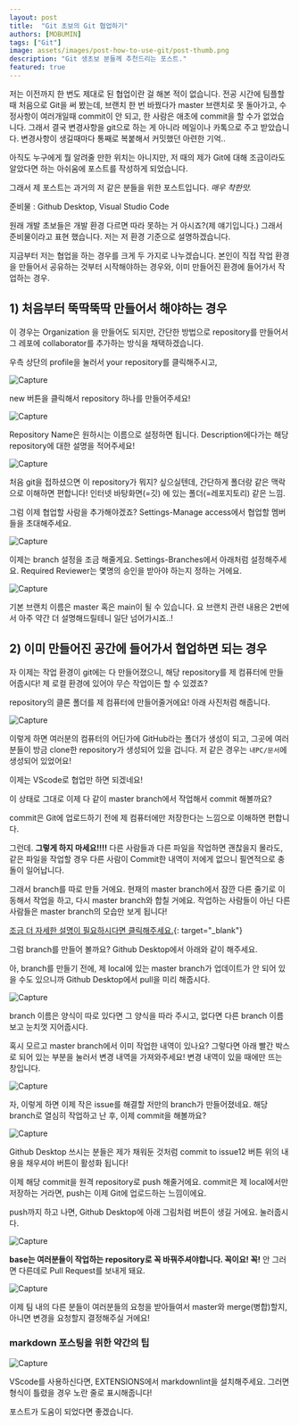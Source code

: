 ```yaml
---
layout: post
title:  "Git 초보의 Git 협업하기"
authors: [MOBUMIN]
tags: ["Git"]
image: assets/images/post-how-to-use-git/post-thumb.png
description: "Git 생초보 분들께 추천드리는 포스트."
featured: true
---
```


저는 이전까지 한 번도 제대로 된 협업이란 걸 해본 적이 없습니다. 전공 시간에 팀플할 때 처음으로 Git을 써 봤는데, 브랜치 한 번 바꿨다가 master 브랜치로 못 돌아가고, 수정사항이 여러개일때 commit이 안 되고, 한 사람은 애초에 commit을 할 수가 없었습니다. 그래서 결국 변경사항을 git으로 하는 게 아니라 메일이나 카톡으로 주고 받았습니다. 변경사항이 생길때마다 통째로 복붙해서 커밋했던 아련한 기억..

아직도 누구에게 뭘 알려줄 만한 위치는 아니지만, 저 때의 제가 Git에 대해 조금이라도 알았다면 하는 아쉬움에 포스트를 작성하게 되었습니다.

그래서 제 포스트는 과거의 저 같은 분들을 위한 포스트입니다. *매우 착한맛.*

준비물 : Github Desktop, Visual Studio Code

원래 개발 초보들은 개발 환경 다르면 따라 못하는 거 아시죠?(제 얘기입니다.) 그래서 준비물이라고 표현 했습니다. 저는 저 환경 기준으로 설명하겠습니다.

지금부터 저는 협업을 하는 경우를 크게 두 가지로 나누겠습니다. 본인이 직접 작업 환경을 만들어서 공유하는 것부터 시작해야하는 경우와, 이미 만들어진 환경에 들어가서 작업하는 경우.

## 1) 처음부터 뚝딱뚝딱 만들어서 해야하는 경우

이 경우는 Organization 을 만들어도 되지만, 간단한 방법으로 repository를 만들어서 그 레포에 collaborator를 추가하는 방식을 채택하겠습니다.

우측 상단의 profile을 눌러서 your repository를 클릭해주시고,

![Capture](../assets/images/post-how-to-use-git/00.your-repo.png)

new 버튼을 클릭해서 repository 하나를 만들어주세요!

![Capture](../assets/images/post-how-to-use-git/01.new-repo.png)

Repository Name은 원하시는 이름으로 설정하면 됩니다. Description에다가는 해당 repository에 대한 설명을 적어주세요!

![Capture](../assets/images/post-how-to-use-git/02.new-repo.png)

처음 git을 접하셨으면 이 repository가 뭐지? 싶으실텐데, 간단하게 폴더랑 같은 맥락으로 이해하면 편합니다! 인터넷 바탕화면(=깃) 에 있는 폴더(=레포지토리) 같은 느낌.

그럼 이제 협업할 사람을 추가해야겠죠? Settings-Manage access에서 협업할 멤버들을 초대해주세요.

![Capture](../assets/images/post-how-to-use-git/03.invite.png)

이제는 branch 설정을 조금 해줄게요. Settings-Branches에서 아래처럼 설정해주세요. Required Reviewer는 몇명의 승인을 받아야 하는지 정하는 거에요.

![Capture](../assets/images/post-how-to-use-git/04.branch.png)

기본 브랜치 이름은 master 혹은 main이 될 수 있습니다. 요 브랜치 관련 내용은 2번에서 아주 약간 더 설명해드릴테니 일단 넘어가시죠..!

## 2) 이미 만들어진 공간에 들어가서 협업하면 되는 경우

자 이제는 작업 환경이 git에는 다 만들어졌으니, 해당 repository를 제 컴퓨터에 만들어줍시다! 제 로컬 환경에 있어야 무슨 작업이든 할 수 있겠죠?

repository의 클론 폴더를 제 컴퓨터에 만들어줄거에요! 아래 사진처럼 해줍니다.

![Capture](../assets/images/post-how-to-use-git/05.clone.png)

이렇게 하면 여러분의 컴퓨터의 어딘가에 GitHub라는 폴더가 생성이 되고, 그곳에 여러분들이 방금 clone한 repository가 생성되어 있을 겁니다. 저 같은 경우는 `내PC/문서`에 생성되어 있었어요!

이제는 VScode로 협업만 하면 되겠네요!

이 상태로 그대로 이제 다 같이 master branch에서 작업해서 commit 해볼까요?

commit은 Git에 업로드하기 전에 제 컴퓨터에만 저장한다는 느낌으로 이해하면 편합니다.

그런데. **그렇게 하지 마세요!!!!** 다른 사람들과 다른 파일을 작업하면 괜찮을지 몰라도, 같은 파일을 작업할 경우 다른 사람이 Commit한 내역이 저에게 없으니 필연적으로 충돌이 일어납니다.

그래서 branch를 따로 만들 거에요. 현재의 master branch에서 잠깐 다른 줄기로 이동해서 작업을 하고, 다시 master branch와 합칠 거에요. 작업하는 사람들이 아닌 다른 사람들은 master branch의 모습만 보게 됩니다!

[조금 더 자세한 설명이 필요하시다면 클릭해주세요.](https://backlog.com/git-tutorial/kr/stepup/stepup1_1.html){: target="_blank"}

그럼 branch를 만들어 볼까요? Github Desktop에서 아래와 같이 해주세요.

아, branch를 만들기 전에, 제 local에 있는 master branch가 업데이트가 안 되어 있을 수도 있으니까 Github Desktop에서 pull을 미리 해줍시다.

![Capture](../assets/images/post-how-to-use-git/06.new-branch.png)

branch 이름은 양식이 따로 있다면 그 양식을 따라 주시고, 없다면 다른 branch 이름 보고 눈치껏 지어줍시다.

혹시 모르고 master branch에서 이미 작업한 내역이 있나요? 그렇다면 아래 빨간 박스로 되어 있는 부분을 눌러서 변경 내역을 가져와주세요! 변경 내역이 있을 때에만 뜨는 창입니다.

![Capture](../assets/images/post-how-to-use-git/07.bring-change.png)

자, 이렇게 하면 이제 작은 issue를 해결할 저만의 branch가 만들어졌네요. 해당 branch로 열심히 작업하고 난 후, 이제 commit을 해볼까요?

![Capture](../assets/images/post-how-to-use-git/08.commit.png)

Github Desktop 쓰시는 분들은 제가 채워둔 것처럼 commit to issue12 버튼 위의 내용을 채우셔야 버튼이 활성화 됩니다!

이제 해당 commit을 원격 repository로 push 해줄거에요. commit은 제 local에서만 저장하는 거라면, push는 이제 Git에 업로드하는 느낌이에요.

push까지 하고 나면, Github Desktop에 아래 그림처럼 버튼이 생길 거에요. 눌러줍시다.

![Capture](../assets/images/post-how-to-use-git/09.PR.png)

**base는 여러분들이 작업하는 repository로 꼭 바꿔주셔야합니다. 꼭이요! 꼭!** 안 그러면 다른데로 Pull Request를 보내게 돼요.

![Capture](../assets/images/post-how-to-use-git/10.base.png)

이제 팀 내의 다른 분들이 여러분들의 요청을 받아들여서 master와 merge(병합)할지, 아니면 변경을 요청할지 결정해주실 거에요!

### markdown 포스팅을 위한 약간의 팁

![Capture](../assets/images/post-how-to-use-git/11.lint.png)

VScode를 사용하신다면, EXTENSIONS에서 markdownlint을 설치해주세요. 그러면 형식이 틀렸을 경우 노란 줄로 표시해줍니다!

포스트가 도움이 되었다면 좋겠습니다.
